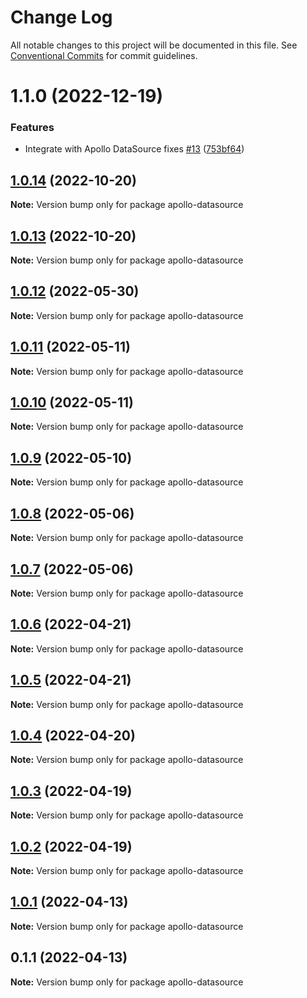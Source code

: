 # Change Log

All notable changes to this project will be documented in this file.
See [Conventional Commits](https://conventionalcommits.org) for commit guidelines.

# 1.1.0 (2022-12-19)


### Features

* Integrate with Apollo DataSource fixes [#13](https://github.com/lkrzyzanek/graphql-pagination/issues/13) ([753bf64](https://github.com/lkrzyzanek/graphql-pagination/commit/753bf64ce1d443e0e4f4f179f3af20c56f011797))





## [1.0.14](https://github.com/lkrzyzanek/graphql-pagination/compare/apollo-datasource@1.0.13...apollo-datasource@1.0.14) (2022-10-20)

**Note:** Version bump only for package apollo-datasource





## [1.0.13](https://github.com/lkrzyzanek/graphql-pagination/compare/apollo-datasource@1.0.12...apollo-datasource@1.0.13) (2022-10-20)

**Note:** Version bump only for package apollo-datasource





## [1.0.12](https://github.com/lkrzyzanek/graphql-pagination/compare/apollo-datasource@1.0.11...apollo-datasource@1.0.12) (2022-05-30)

**Note:** Version bump only for package apollo-datasource





## [1.0.11](https://github.com/lkrzyzanek/graphql-pagination/compare/apollo-datasource@1.0.10...apollo-datasource@1.0.11) (2022-05-11)

**Note:** Version bump only for package apollo-datasource





## [1.0.10](https://github.com/lkrzyzanek/graphql-pagination/compare/apollo-datasource@1.0.9...apollo-datasource@1.0.10) (2022-05-11)

**Note:** Version bump only for package apollo-datasource





## [1.0.9](https://github.com/lkrzyzanek/graphql-pagination/compare/apollo-datasource@1.0.8...apollo-datasource@1.0.9) (2022-05-10)

**Note:** Version bump only for package apollo-datasource





## [1.0.8](https://github.com/lkrzyzanek/graphql-pagination/compare/apollo-datasource@1.0.7...apollo-datasource@1.0.8) (2022-05-06)

**Note:** Version bump only for package apollo-datasource





## [1.0.7](https://github.com/lkrzyzanek/graphql-pagination/compare/apollo-datasource@1.0.6...apollo-datasource@1.0.7) (2022-05-06)

**Note:** Version bump only for package apollo-datasource





## [1.0.6](https://github.com/lkrzyzanek/graphql-pagination/compare/apollo-datasource@1.0.5...apollo-datasource@1.0.6) (2022-04-21)

**Note:** Version bump only for package apollo-datasource





## [1.0.5](https://github.com/lkrzyzanek/graphql-pagination/compare/apollo-datasource@1.0.4...apollo-datasource@1.0.5) (2022-04-21)

**Note:** Version bump only for package apollo-datasource





## [1.0.4](https://github.com/lkrzyzanek/graphql-pagination/compare/apollo-datasource@1.0.3...apollo-datasource@1.0.4) (2022-04-20)

**Note:** Version bump only for package apollo-datasource





## [1.0.3](https://github.com/lkrzyzanek/graphql-pagination/compare/apollo-datasource@1.0.2...apollo-datasource@1.0.3) (2022-04-19)

**Note:** Version bump only for package apollo-datasource





## [1.0.2](https://github.com/lkrzyzanek/graphql-pagination/compare/apollo-datasource@1.0.1...apollo-datasource@1.0.2) (2022-04-19)

**Note:** Version bump only for package apollo-datasource





## [1.0.1](https://github.com/lkrzyzanek/graphql-pagination/compare/apollo-datasource@1.0.0...apollo-datasource@1.0.1) (2022-04-13)

**Note:** Version bump only for package apollo-datasource





## 0.1.1 (2022-04-13)

**Note:** Version bump only for package apollo-datasource
